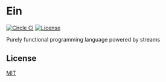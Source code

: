 # Ein

[![Circle CI](https://img.shields.io/circleci/project/github/ein-lang/ein/master.svg?style=flat-square)](https://circleci.com/gh/ein-lang/ein)
[![License](https://img.shields.io/github/license/ein-lang/ein.svg?style=flat-square)](LICENSE)

Purely functional programming language powered by streams

## License

[MIT](LICENSE)
